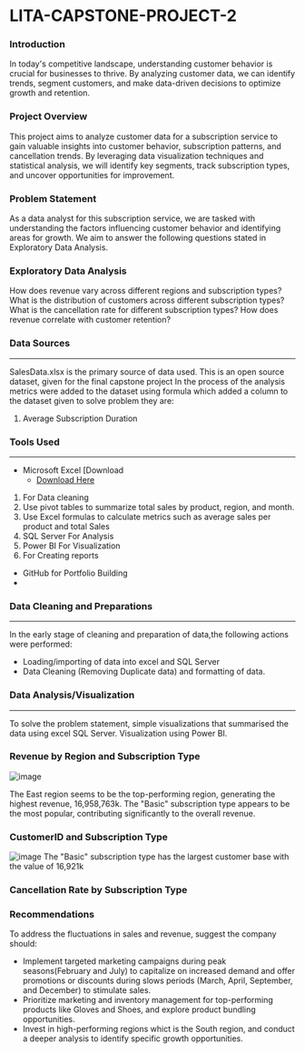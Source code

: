 # LITA-CAPSTONE-PROJECT-2

### Introduction
In today's competitive landscape, understanding customer behavior is crucial for businesses to thrive. By analyzing customer data, we can identify trends, segment customers, and make data-driven decisions to optimize growth and retention.
### Project Overview
This project aims to analyze customer data for a subscription service to gain valuable insights into customer behavior, subscription patterns, and cancellation trends. By leveraging data visualization techniques and statistical analysis, we will identify key segments, track subscription types, and uncover opportunities for improvement.
### Problem Statement
As a data analyst for this subscription service, we are tasked with understanding the factors influencing customer behavior and identifying areas for growth. We aim to answer the following questions stated in Exploratory Data Analysis.

### Exploratory Data Analysis
How does revenue vary across different regions and subscription types?
What is the distribution of customers across different subscription types?
What is the cancellation rate for different subscription types?
How does revenue correlate with customer retention?

### Data Sources
---
SalesData.xlsx is the primary source of data used. This is an open source dataset, given for the final capstone project
In the process of the analysis  metrics were added to the dataset using formula which added a column to the dataset given to solve problem they are:
1. Average Subscription Duration

### Tools Used
---
- Microsoft Excel  [Download
   - [Download Here](https://Microsoft.com)
1. For Data cleaning
2. Use pivot tables to summarize total sales by product, region, and month.
3. Use Excel formulas to calculate metrics such as average sales per product and 
   total Sales
5. SQL Server For Analysis
6. Power BI For Visualization
7. For Creating reports
- GitHub for Portfolio Building
- 

### Data Cleaning and Preparations
---

In the early stage of cleaning and preparation of data,the following actions were performed:

- Loading/importing of data into excel and SQL Server
- Data Cleaning (Removing Duplicate data) and formatting of data.


### Data Analysis/Visualization
---
To solve the problem statement, simple visualizations that summarised the data using excel  SQL Server. Visualization using Power BI.

###  Revenue by Region and Subscription Type

![image](https://github.com/user-attachments/assets/6085d7d1-9f7a-4bac-b359-08dd4701b4ae)

The East region seems to be the top-performing region, generating the highest revenue, 16,958,763k.  The "Basic" subscription type appears to be the most popular, contributing significantly to the overall revenue. 

### CustomerID and Subscription Type

![image](https://github.com/user-attachments/assets/2603d42b-57b8-41c7-b2bf-ce66cfb14112)
 The "Basic" subscription type has the largest customer base with the value of 16,921k

### Cancellation Rate by Subscription Type


### 

### Recommendations 
To address the fluctuations in sales and revenue, suggest the company should:

  - Implement targeted marketing campaigns during peak seasons(February and July) to capitalize on increased demand and offer promotions or discounts during slows periods (March, April, 
    September, and December) to stimulate sales.
  - Prioritize marketing and inventory management for top-performing products like Gloves and Shoes, and explore product bundling opportunities.
  - Invest in high-performing regions whict is the South region, and conduct a deeper analysis to identify specific growth opportunities.



